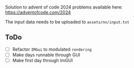 Solution to advent of code 2024 problems available here: https://adventofcode.com/2024

The input data needs to be uploaded to `assets/nn/input.txt`

## ToDo
- [ ] Refactor `IMGui` to modulated `rendering`
- [ ] Make days runnable through GUI
- [ ] Make first day through ImGUI
